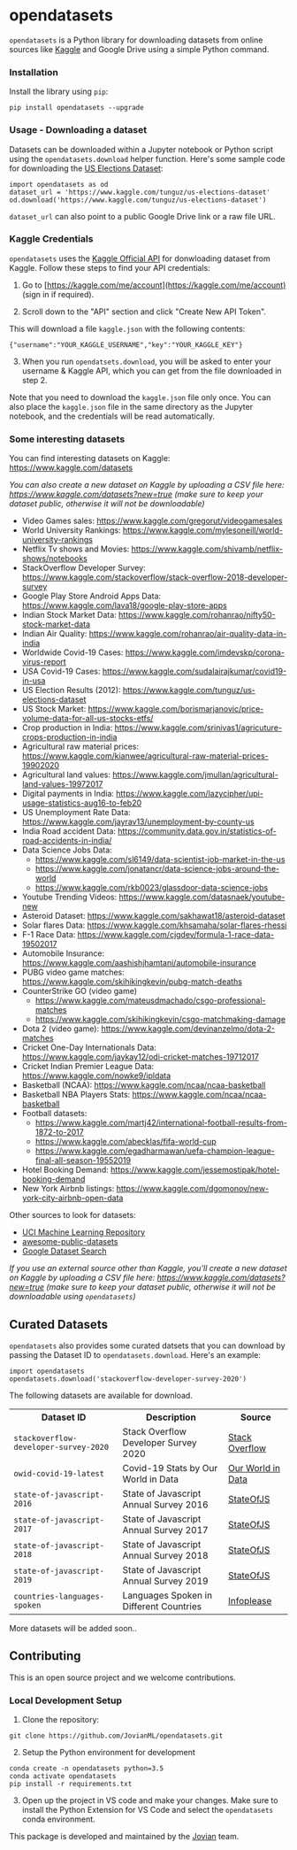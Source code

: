 # opendatasets

`opendatasets` is a Python library for downloading datasets from online sources like [Kaggle](https://www.kaggle.com/datasets) and Google Drive using a simple Python command. 


### Installation

Install the library using `pip`:

```
pip install opendatasets --upgrade
```

### Usage - Downloading a dataset

Datasets can be downloaded within a Jupyter notebook or Python script using the `opendatasets.download` helper function. Here's some sample code for downloading the [US Elections Dataset](https://www.kaggle.com/tunguz/us-elections-dataset):

```
import opendatasets as od
dataset_url = 'https://www.kaggle.com/tunguz/us-elections-dataset'
od.download('https://www.kaggle.com/tunguz/us-elections-dataset')
```

`dataset_url` can also point to a public Google Drive link or a raw file URL.

### Kaggle Credentials

`opendatasets` uses the [Kaggle Official API](https://github.com/Kaggle/kaggle-api) for donwloading dataset from Kaggle.  Follow these steps to find your API credentials:

1. Go to [https://kaggle.com/me/account](https://kaggle.com/me/account) (sign in if required).

2. Scroll down to the "API" section and click "Create New API Token". 

This will download a file `kaggle.json` with the following contents:

```
{"username":"YOUR_KAGGLE_USERNAME","key":"YOUR_KAGGLE_KEY"}
```

3. When you run `opendatsets.download`, you will be asked to enter your username & Kaggle API, which you can get from the file downloaded in step 2.

Note that you need to download the `kaggle.json` file only once. You can also place the `kaggle.json` file in the same directory as the Jupyter notebook, and the credentials will be read automatically.

### Some interesting datasets

You can find interesting datasets on Kaggle: https://www.kaggle.com/datasets

*You can also create a new dataset on Kaggle by uploading a CSV file here: https://www.kaggle.com/datasets?new=true (make sure to keep your dataset public, otherwise it will not be downloadable)*

- Video Games sales: https://www.kaggle.com/gregorut/videogamesales
- World University Rankings: https://www.kaggle.com/mylesoneill/world-university-rankings
- Netflix Tv shows and Movies: https://www.kaggle.com/shivamb/netflix-shows/notebooks
- StackOverflow Developer Survey: https://www.kaggle.com/stackoverflow/stack-overflow-2018-developer-survey
- Google Play Store Android Apps Data: https://www.kaggle.com/lava18/google-play-store-apps
- Indian Stock Market Data: https://www.kaggle.com/rohanrao/nifty50-stock-market-data
- Indian Air Quality: https://www.kaggle.com/rohanrao/air-quality-data-in-india
- Worldwide Covid-19 Cases: https://www.kaggle.com/imdevskp/corona-virus-report
- USA Covid-19 Cases: https://www.kaggle.com/sudalairajkumar/covid19-in-usa
- US Election Results (2012): https://www.kaggle.com/tunguz/us-elections-dataset
- US Stock Market: https://www.kaggle.com/borismarjanovic/price-volume-data-for-all-us-stocks-etfs/
- Crop production in India: https://www.kaggle.com/srinivas1/agricuture-crops-production-in-india
- Agricultural raw material prices: https://www.kaggle.com/kianwee/agricultural-raw-material-prices-19902020
- Agricultural land values: https://www.kaggle.com/jmullan/agricultural-land-values-19972017
- Digital payments in India: https://www.kaggle.com/lazycipher/upi-usage-statistics-aug16-to-feb20
- US Unemployment Rate Data: https://www.kaggle.com/jayrav13/unemployment-by-county-us
- India Road accident Data: https://community.data.gov.in/statistics-of-road-accidents-in-india/
- Data Science Jobs Data:
    - https://www.kaggle.com/sl6149/data-scientist-job-market-in-the-us
    - https://www.kaggle.com/jonatancr/data-science-jobs-around-the-world
    - https://www.kaggle.com/rkb0023/glassdoor-data-science-jobs
- Youtube Trending Videos: https://www.kaggle.com/datasnaek/youtube-new
- Asteroid Dataset: https://www.kaggle.com/sakhawat18/asteroid-dataset
- Solar flares Data: https://www.kaggle.com/khsamaha/solar-flares-rhessi
- F-1 Race Data: https://www.kaggle.com/cjgdev/formula-1-race-data-19502017
- Automobile Insurance: https://www.kaggle.com/aashishjhamtani/automobile-insurance
- PUBG video game matches: https://www.kaggle.com/skihikingkevin/pubg-match-deaths
- CounterStrike GO (video game)
    - https://www.kaggle.com/mateusdmachado/csgo-professional-matches
    - https://www.kaggle.com/skihikingkevin/csgo-matchmaking-damage
- Dota 2 (video game): https://www.kaggle.com/devinanzelmo/dota-2-matches
- Cricket One-Day Internationals Data: https://www.kaggle.com/jaykay12/odi-cricket-matches-19712017
- Cricket Indian Premier League Data: https://www.kaggle.com/nowke9/ipldata
- Basketball (NCAA): https://www.kaggle.com/ncaa/ncaa-basketball
- Basketball NBA Players Stats: https://www.kaggle.com/ncaa/ncaa-basketball
- Football datasets: 
    - https://www.kaggle.com/martj42/international-football-results-from-1872-to-2017
    - https://www.kaggle.com/abecklas/fifa-world-cup
    - https://www.kaggle.com/egadharmawan/uefa-champion-league-final-all-season-19552019
- Hotel Booking Demand: https://www.kaggle.com/jessemostipak/hotel-booking-demand
- New York Airbnb listings: https://www.kaggle.com/dgomonov/new-york-city-airbnb-open-data


Other sources to look for datasets: 
- [UCI Machine Learning Repository](http://archive.ics.uci.edu/ml/index.php)
- [awesome-public-datasets](https://github.com/awesomedata/awesome-public-datasets)
- [Google Dataset Search](https://datasetsearch.research.google.com)

*If you use an external source other than Kaggle, you'll create a new dataset on Kaggle by uploading a CSV file here: https://www.kaggle.com/datasets?new=true (make sure to keep your dataset public, otherwise it will not be downloadable using `opendatasets`)*



## Curated Datasets

`opendatasets` also provides some curated datsets that you can download by passing the Dataset ID to `opendatasets.download`. Here's an example:

```
import opendatasets
opendatasets.download('stackoverflow-developer-survey-2020')
```

The following datasets are available for download.

<table>
    <tr>
        <th>Dataset ID</th>
        <th>Description</th>
        <th>Source</th>
    </tr>
    <tr>
        <td><code>stackoverflow-developer-survey-2020</code></td>
        <td>Stack Overflow Developer Survey 2020</td>
        <td>
            <a href="https://insights.stackoverflow.com/survey/">Stack Overflow</a>
        </td>
    </tr>
    <tr>
        <td><code>owid-covid-19-latest</code></td>
        <td>Covid-19 Stats by Our World in Data</td>
        <td>
            <a href="https://github.com/owid/covid-19-data/tree/master/public/data">Our World in Data</a>
        </td>
    </tr>
    <tr>
        <td><code>state-of-javascript-2016</code></td>
        <td>State of Javascript Annual Survey 2016</td>
        <td>
            <a href="https://www.kaggle.com/sachag/state-of-js-2019">StateOfJS</a>
        </td>
    </tr>
    <tr>
        <td><code>state-of-javascript-2017</code></td>
        <td>State of Javascript Annual Survey 2017</td>
        <td>
            <a href="https://www.kaggle.com/sachag/state-of-js-2019">StateOfJS</a>
        </td>
    </tr>
    <tr>
        <td><code>state-of-javascript-2018</code></td>
        <td>State of Javascript Annual Survey 2018</td>
        <td>
            <a href="https://www.kaggle.com/sachag/state-of-js-2019">StateOfJS</a>
        </td>
    </tr>
    <tr>
        <td><code>state-of-javascript-2019</code></td>
        <td>State of Javascript Annual Survey 2019</td>
        <td>
            <a href="https://www.kaggle.com/sachag/state-of-js-2019">StateOfJS</a>
        </td>
    </tr>
    <tr>
        <td><code>countries-languages-spoken</code></td>
        <td>Languages Spoken in Different Countries</td>
        <td>
            <a href="https://www.infoplease.com/world/countries/languages-spoken-in-each-country-of-the-world">Infoplease</a>
        </td>
    </tr>
</table>

More datasets will be added soon..

## Contributing

This is an open source project and we welcome contributions.

### Local Development Setup

1. Clone the repository:

```
git clone https://github.com/JovianML/opendatasets.git
```

2. Setup the Python environment for development

```
conda create -n opendatasets python=3.5
conda activate opendatasets
pip install -r requirements.txt
```

3. Open up the project in VS code and make your changes. Make sure to install the Python Extension for VS Code and select the `opendatasets` conda environment.

This package is developed and maintained by the [Jovian](https://www.jovian.ai) team.
